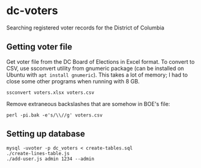 dc-voters
=========

Searching registered voter records for the District of Columbia

Getting voter file
------------------

Get voter file from the DC Board of Elections in Excel format. To convert to CSV, use ssconvert utility
from gnumeric package (can be installed on Ubuntu with `apt install gnumeric`). This takes a lot of
memory; I had to close some other programs when running with 8 GB.

    ssconvert voters.xlsx voters.csv

Remove extraneous backslashes that are somehow in BOE's file:

    perl -pi.bak -e's/\\//g' voters.csv

Setting up database
-------------------

    mysql -uvoter -p dc_voters < create-tables.sql
    ./create-lines-table.js
    ./add-user.js admin 1234 --admin
